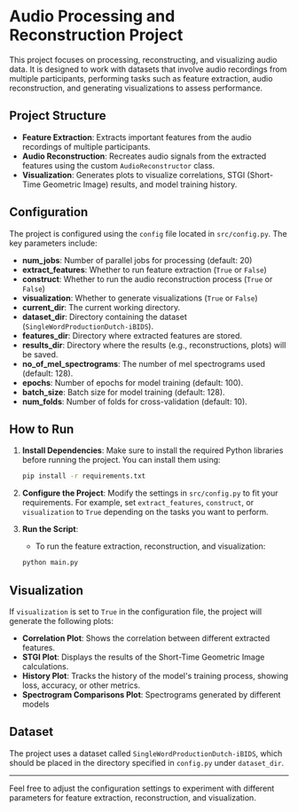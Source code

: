 # Audio Processing and Reconstruction Project

This project focuses on processing, reconstructing, and visualizing audio data. It is designed to work with datasets that involve audio recordings from multiple participants, performing tasks such as feature extraction, audio reconstruction, and generating visualizations to assess performance.

## Project Structure

- **Feature Extraction**: Extracts important features from the audio recordings of multiple participants.
- **Audio Reconstruction**: Recreates audio signals from the extracted features using the custom `AudioReconstructor` class.
- **Visualization**: Generates plots to visualize correlations, STGI (Short-Time Geometric Image) results, and model training history.

## Configuration

The project is configured using the `config` file located in `src/config.py`. The key parameters include:

- **num_jobs**: Number of parallel jobs for processing (default: 20)
- **extract_features**: Whether to run feature extraction (`True` or `False`)
- **construct**: Whether to run the audio reconstruction process (`True` or `False`)
- **visualization**: Whether to generate visualizations (`True` or `False`)
- **current_dir**: The current working directory.
- **dataset_dir**: Directory containing the dataset (`SingleWordProductionDutch-iBIDS`).
- **features_dir**: Directory where extracted features are stored.
- **results_dir**: Directory where the results (e.g., reconstructions, plots) will be saved.
- **no_of_mel_spectrograms**: The number of mel spectrograms used (default: 128).
- **epochs**: Number of epochs for model training (default: 100).
- **batch_size**: Batch size for model training (default: 128).
- **num_folds**: Number of folds for cross-validation (default: 10).

## How to Run

1. **Install Dependencies**: Make sure to install the required Python libraries before running the project. You can install them using:
    ```bash
    pip install -r requirements.txt
    ```

2. **Configure the Project**: Modify the settings in `src/config.py` to fit your requirements. For example, set `extract_features`, `construct`, or `visualization` to `True` depending on the tasks you want to perform.

3. **Run the Script**:
    - To run the feature extraction, reconstruction, and visualization:
    ```bash
    python main.py
    ```

## Visualization

If `visualization` is set to `True` in the configuration file, the project will generate the following plots:

- **Correlation Plot**: Shows the correlation between different extracted features.
- **STGI Plot**: Displays the results of the Short-Time Geometric Image calculations.
- **History Plot**: Tracks the history of the model's training process, showing loss, accuracy, or other metrics.
- **Spectrogram Comparisons Plot**: Spectrograms generated by different models

## Dataset

The project uses a dataset called `SingleWordProductionDutch-iBIDS`, which should be placed in the directory specified in `config.py` under `dataset_dir`.

---

Feel free to adjust the configuration settings to experiment with different parameters for feature extraction, reconstruction, and visualization.
